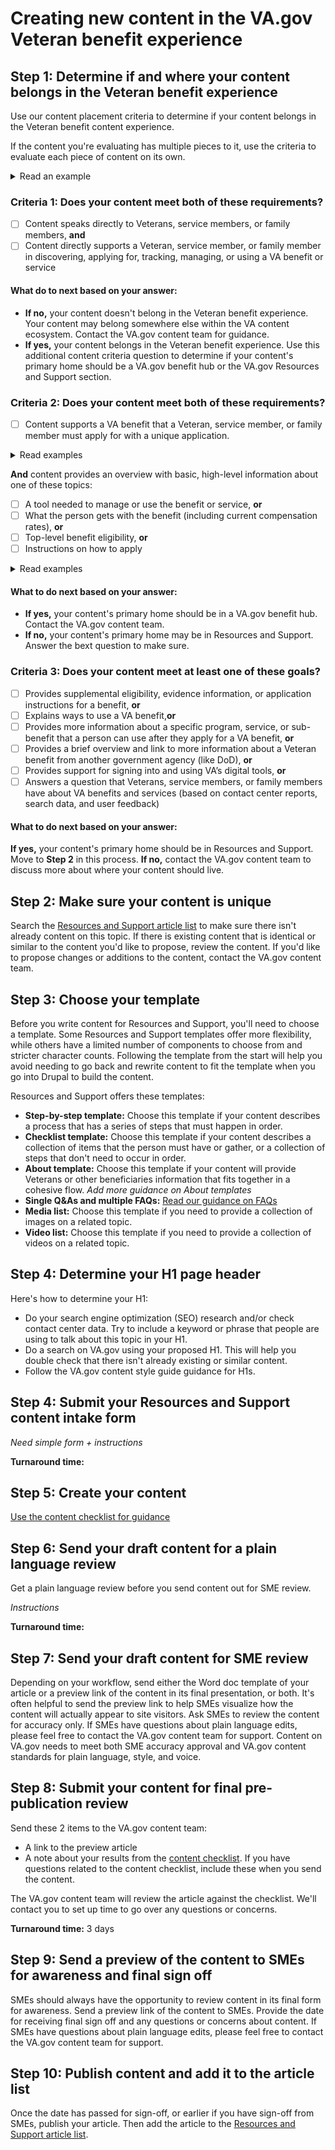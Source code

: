 # Creating new content in the VA.gov Veteran benefit experience

## Step 1: Determine if and where your content belongs in the Veteran benefit experience

Use our content placement criteria to determine if your content belongs in the Veteran benefit content experience. 

If the content you're evaluating has multiple pieces to it, use the criteria to evaluate each piece of content on its own.

<details>
 <summary>Read an example</summary>
 
 **For example:** If you're evaluating a page that contains eligibility criteria for a VA benefit as well as related questions and answers about eligibility, evaluate the eligibility criteria and each Q&A separately.
 </details>

### Criteria 1: Does your content meet both of these requirements?
- [ ] Content speaks directly to Veterans, service members, or family members, **and**
- [ ] Content directly supports a Veteran, service member, or family member in discovering, applying for, tracking, managing, or using a VA benefit or service

#### What do to next based on your answer:

- **If no,** your content doesn't belong in the Veteran benefit experience. Your content may belong somewhere else within the VA content ecosystem. Contact the VA.gov content team for guidance.
- **If yes,** your content belongs in the Veteran benefit experience. Use this additional content criteria question to determine if your content's primary home should be a VA.gov benefit hub or the VA.gov Resources and Support section.

### Criteria 2: Does your content meet both of these requirements?

- [ ] Content supports a VA benefit that a Veteran, service member, or family member must apply for with a unique application.

<details>
 <summary>Read examples</summary>
 
  - **Example 1:** A Veteran must submit a unique application to get VA health care. They do not, however, need to submit a unique application to get mental health care or vision care because those are provided as part of the VA health care medical benefits package. Based on this, you would answer "Yes" for VA health care, but "No" for mental health care or vision care.
  - **Example 2:** A Veteran must submit a unique application to get Post-9/11 GI Bill benefits. If the Veteran then wants to extend those benefits through the Edith Nourse Rogers STEM Scholarship, they must submit another unique application for the scholarship. Based on this, you would answer "Yes" for both content about the Post 9/11 GI Bill benefits and content about the Edith Nourse Rogers STEM Scholarship.
 </details>

**And** content provides an overview with basic, high-level information about one of these topics:
- [ ] A tool needed to manage or use the benefit or service, **or**
- [ ] What the person gets with the benefit (including current compensation rates), **or**
- [ ] Top-level benefit eligibility, **or**
- [ ] Instructions on how to apply

<details>
 <summary>Read examples</summary>
 
  - **Example 1:** You would answer "Yes" for a bulleted list of the different types of evidence a Veteran needs to apply for a benefit. You would answer "No" for detailed information about each of the different types of evidence and how to gather that information.
  - **Example 2:** You would answer "Yes" for a bulleted list of the different types of presumed disabilities that make a Veteran eligible for VA disability compensation. You would answer "No" for detailed information about each type of presumed disability.
  - **Example 3:** You would answer "Yes" for a summary description of what a Veteran receives through a benefit program, such as the Post-9/11 GI Bill. You would answer "No" for detailed information about the many different ways a Veteran can use their Post-9/11 GI Bill benefits.
</details>

#### What to do next based on your answer:

- **If yes,** your content's primary home should be in a VA.gov benefit hub. Contact the VA.gov content team.
- **If no,** your content's primary home may be in Resources and Support. Answer the bext question to make sure.

### Criteria 3: Does your content meet at least one of these goals?

- [ ] Provides supplemental eligibility, evidence information, or application instructions for a benefit, **or**
- [ ] Explains ways to use a VA benefit,**or**
- [ ] Provides more information about a specific program, service, or sub-benefit that a person can use after they apply for a VA benefit, **or**
- [ ] Provides a brief overview and link to more information about a Veteran benefit from another government agency (like DoD), **or**
- [ ] Provides support for signing into and using VA’s digital tools, **or**
- [ ] Answers a question that Veterans, service members, or family members have about VA benefits and services (based on contact center reports, search data, and user feedback)

#### What to do next based on your answer:

**If yes,** your content's primary home should be in Resources and Support. Move to **Step 2** in this process.
**If no,** contact the VA.gov content team to discuss more about where your content should live.

## Step 2: Make sure your content is unique

Search the [Resources and Support article list](https://github.com/department-of-veterans-affairs/va.gov-team/blob/master/teams/vsa/teams/sitewide-content/resources-and-support/resources-and-support-article-list.md) to make sure there isn't already content on this topic. If there is existing content that is identical or similar to the content you'd like to propose, review the content. If you'd like to propose changes or additions to the content, contact the VA.gov content team.

## Step 3: Choose your template

Before you write content for Resources and Support, you'll need to choose a template. Some Resources and Support templates offer more flexibility, while others have a limited number of components to choose from and stricter character counts. Following the template from the start will help you avoid needing to go back and rewrite content to fit the template when you go into Drupal to build the content.

Resources and Support offers these templates:

- **Step-by-step template:** Choose this template if your content describes a process that has a series of steps that must happen in order.
- **Checklist template:** Choose this template if your content describes a collection of items that the person must have or gather, or a collection of steps that don't need to occur in order.
- **About template:** Choose this template if your content will provide Veterans or other beneficiaries information that fits together in a cohesive flow. _Add more guidance on About templates_
- **Single Q&As and multiple FAQs:** [Read our guidance on FAQs](https://github.com/department-of-veterans-affairs/va.gov-team/blob/master/products/content/content-patterns-and-standards/faqs.md)
- **Media list:** Choose this template if you need to provide a collection of images on a related topic.
- **Video list:** Choose this template if you need to provide a collection of videos on a related topic. 

## Step 4: Determine your H1 page header

Here's how to determine your H1:
- Do your search engine optimization (SEO) research and/or check contact center data. Try to include a keyword or phrase that people are using to talk about this topic in your H1.
- Do a search on VA.gov using your proposed H1. This will help you double check that there isn't already existing or similar content. 
- Follow the VA.gov content style guide guidance for H1s.

## Step 4: Submit your Resources and Support content intake form

_Need simple form + instructions_

**Turnaround time:**

## Step 5: Create your content

[Use the content checklist for guidance](https://github.com/department-of-veterans-affairs/va.gov-team/blob/master/teams/vsa/teams/sitewide-content/checklists/content-checklist.md)

## Step 6: Send your draft content for a plain language review

Get a plain language review before you send content out for SME review.

_Instructions_

**Turnaround time:**

## Step 7: Send your draft content for SME review

Depending on your workflow, send either the Word doc template of your article or a preview link of the content in its final presentation, or both. It's often helpful to send the preview link to help SMEs visualize how the content will actually appear to site visitors. Ask SMEs to review the content for accuracy only. If SMEs have questions about plain language edits, please feel free to contact the VA.gov content team for support. Content on VA.gov needs to meet both SME accuracy approval and VA.gov content standards for plain language, style, and voice.

## Step 8: Submit your content for final pre-publication review

Send these 2 items to the VA.gov content team:
- A link to the preview article
- A note about your results from the [content checklist](https://github.com/department-of-veterans-affairs/va.gov-team/blob/master/teams/vsa/teams/sitewide-content/checklists/content-checklist.md). If you have questions related to the content checklist, include these when you send the content.

The VA.gov content team will review the article against the checklist. We'll contact you to set up time to go over any questions or concerns.

**Turnaround time:** 3 days

## Step 9: Send a preview of the content to SMEs for awareness and final sign off

SMEs should always have the opportunity to review content in its final form for awareness. Send a preview link of the content to SMEs. Provide the date for receiving final sign off and any questions or concerns about content. If SMEs have questions about plain language edits, please feel free to contact the VA.gov content team for support.

## Step 10: Publish content and add it to the article list

Once the date has passed for sign-off, or earlier if you have sign-off from SMEs, publish your article. Then add the article to the [Resources and Support article list](https://github.com/department-of-veterans-affairs/va.gov-team/blob/master/teams/vsa/teams/sitewide-content/resources-and-support/resources-and-support-article-list.md).

